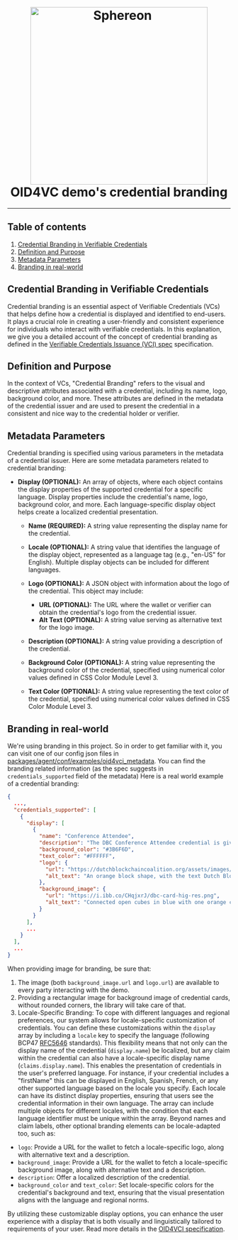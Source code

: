 <!--suppress HtmlDeprecatedAttribute -->
<h1 align="center">
  <br>
  <a href="https://www.sphereon.com"><img src="https://sphereon.com/content/themes/sphereon/assets/img/logo.svg" alt="Sphereon" width="400"></a>
  <br>OID4VC demo's credential branding 
  <br>
</h1>

---

## Table of contents

1. [Credential Branding in Verifiable Credentials](#credential-branding-in-verifiable-credentials)
2. [Definition and Purpose](#definition-and-purpose)
3. [Metadata Parameters](#metadata-parameters)
4. [Branding in real-world](#branding-in-real-world)

## Credential Branding in Verifiable Credentials

Credential branding is an essential aspect of Verifiable Credentials (VCs) that helps define how a credential is displayed and identified to end-users. It plays a crucial role in creating a user-friendly and consistent experience for individuals who interact with verifiable credentials. In this explanation, we give you a detailed account of the concept of credential branding as defined in the [Verifiable Credentials Issuance (VCI) spec](https://openid.net/specs/openid-4-verifiable-credential-issuance-1_0.html) specification.

## Definition and Purpose

In the context of VCs, "Credential Branding" refers to the visual and descriptive attributes associated with a credential, including its name, logo, background color, and more. These attributes are defined in the metadata of the credential issuer and are used to present the credential in a consistent and nice way to the credential holder or verifier.

## Metadata Parameters

Credential branding is specified using various parameters in the metadata of a credential issuer. Here are some metadata parameters related to credential branding:

- **Display (OPTIONAL):** An array of objects, where each object contains the display properties of the supported credential for a specific language. Display properties include the credential's name, logo, background color, and more. Each language-specific display object helps create a localized credential presentation.

    - **Name (REQUIRED):** A string value representing the display name for the credential.

    - **Locale (OPTIONAL):** A string value that identifies the language of the display object, represented as a language tag (e.g., "en-US" for English). Multiple display objects can be included for different languages.

    - **Logo (OPTIONAL):** A JSON object with information about the logo of the credential. This object may include:
        - **URL (OPTIONAL):** The URL where the wallet or verifier can obtain the credential's logo from the credential issuer.
        - **Alt Text (OPTIONAL):** A string value serving as alternative text for the logo image.

    - **Description (OPTIONAL):** A string value providing a description of the credential.

    - **Background Color (OPTIONAL):** A string value representing the background color of the credential, specified using numerical color values defined in CSS Color Module Level 3.

    - **Text Color (OPTIONAL):** A string value representing the text color of the credential, specified using numerical color values defined in CSS Color Module Level 3.

## Branding in real-world

We're using branding in this project. So in order to get familiar with it, you can visit one of our config json files in [packages/agent/conf/examples/oid4vci_metadata](./agent-setup.md#2-oid4vci_metadata). You can find the branding related information (as the spec suggests in `credentials_supported` field of the metadata)
Here is a real world example of a credential branding:
```json
{
  ...,
  "credentials_supported": [
    {
      "display": [
        {
          "name": "Conference Attendee",
          "description": "The DBC Conference Attendee credential is given to all visitors of the DBC conference.",
          "background_color": "#3B6F6D",
          "text_color": "#FFFFFF",
          "logo": {
            "url": "https://dutchblockchaincoalition.org/assets/images/icons/Logo-DBC.png",
            "alt_text": "An orange block shape, with the text Dutch Blockchain Coalition next to it, portraying the logo of the Dutch Blockchain Coalition."
          },
          "background_image": {
            "url": "https://i.ibb.co/CHqjxrJ/dbc-card-hig-res.png",
            "alt_text": "Connected open cubes in blue with one orange cube as a background of the card"
          }
        }
      ],
      ...
    }
  ],
  ...
}
```

When providing image for branding, be sure that:
1. The image (both `background_image.url` and `logo.url`) are available to every party interacting with the demo.
2. Providing a rectangular image for background image of credential cards, without rounded corners, the library will take care of that.
3. Locale-Specific Branding: To cope with different languages and regional preferences, our system allows for locale-specific customization of credentials. You can define these customizations within the `display` array by including a `locale` key to specify the language (following BCP47 [RFC5646](https://datatracker.ietf.org/doc/html/rfc5646) standards). This flexibility means that not only can the display name of the credential (`display.name`) be localized, but any claim within the credential can also have a locale-specific display name (`claims.display.name`). This enables the presentation of credentials in the user's preferred language.
For instance, if your credential includes a "firstName" this can be displayed in English, Spanish, French, or any other supported language based on the locale you specify. Each locale can have its distinct display properties, ensuring that users see the credential information in their own language. The array can include multiple objects for different locales, with the condition that each language identifier must be unique within the array.
Beyond names and claim labels, other optional branding elements can be locale-adapted too, such as:
  - `logo`: Provide a URL for the wallet to fetch a locale-specific logo, along with alternative text and a description.
  - `background_image`: Provide a URL for the wallet to fetch a locale-specific background image, along with alternative text and a description.
  - `description`: Offer a localized description of the credential.
  - `background_color` and `text_color`: Set locale-specific colors for the credential's background and text, ensuring that the visual presentation aligns with the language and regional norms.

By utilizing these customizable display options, you can enhance the user experience with a display that is both visually and linguistically tailored to requirements of your user. Read more details in the [OID4VCI specification](https://openid.net/specs/openid-4-verifiable-credential-issuance-1_0.html#section-10.2.3.1-2.5.1).
